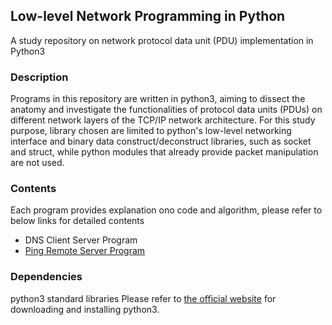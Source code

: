 ## Low-level Network Programming in Python
A study repository on network protocol data unit (PDU) implementation in Python3 
### Description
Programs in this repository are written in python3, aiming to dissect the anatomy and investigate the functionalities of protocol data units (PDUs) on different network layers of the TCP/IP network architecture.
For this study purpose, library chosen are limited to python's low-level networking interface and binary data construct/deconstruct libraries, such as socket and struct, while python modules that already provide packet manipulation are not used.

### Contents
Each program provides explanation ono code and algorithm, please refer to below links for detailed contents
- DNS Client Server Program
- [Ping Remote Server Program](https://github.com/claudiatang/network_programming_python/tree/main/ping)

### Dependencies 
python3 standard libraries
Please refer to [the official website](https://www.python.org/downloads/) for downloading and installing python3.  
